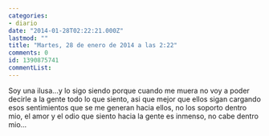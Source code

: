 ```yaml
---
categories:
- diario
date: "2014-01-28T02:22:21.000Z"
lastmod: ""
title: "Martes, 28 de enero de 2014 a las 2:22"
comments: 0
id: 1390875741
commentList:
---
```


Soy una ilusa...y lo sigo siendo porque cuando me muera no voy a poder decirle a la gente todo lo que siento, asi que mejor que ellos sigan cargando esos sentimientos que se me generan hacia ellos, no los soporto dentro mio, el amor y el odio que siento hacia la gente es inmenso, no cabe dentro mio...